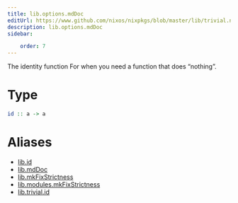 ```yaml
---
title: lib.options.mdDoc
editUrl: https://www.github.com/nixos/nixpkgs/blob/master/lib/trivial.nix#L19C5
description: lib.options.mdDoc
sidebar:

    order: 7
---
```


The identity function
For when you need a function that does “nothing”.

# Type

```haskell
id :: a -> a
```


# Aliases

- [lib.id](/nix-doc-comments/reference/lib/lib-id)
- [lib.mdDoc](/nix-doc-comments/reference/lib/lib-mdDoc)
- [lib.mkFixStrictness](/nix-doc-comments/reference/lib/lib-mkFixStrictness)
- [lib.modules.mkFixStrictness](/nix-doc-comments/reference/lib/modules/lib-modules-mkFixStrictness)
- [lib.trivial.id](/nix-doc-comments/reference/lib/trivial/lib-trivial-id)


